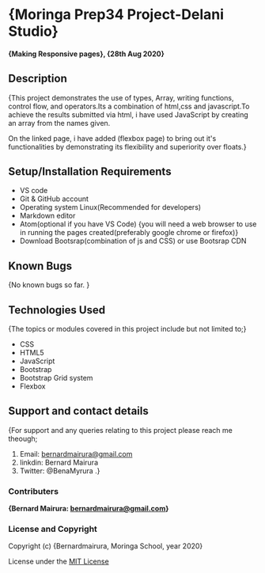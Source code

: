 <!--headings-->

# {Moringa Prep34 Project-Delani Studio}

#### {Making Responsive pages}, {28th Aug 2020}

## Description

{This project demonstrates the use of types, Array, writing functions, control flow, and operators.Its a combination of html,css and javascript.To achieve the results submitted via html, i have used JavaScript by creating an array from the names given.
 
 On the linked page, i have added (flexbox page) to bring out it's functionalities by demonstrating its flexibility and superiority over floats.}

## Setup/Installation Requirements

* VS code 
* Git & GitHub account
* Operating system Linux(Recommended for developers)
* Markdown editor
* Atom(optional if you have VS Code)
{you will need a web browser to use in running the pages created(preferably google chrome or firefox)}
* Download Bootsrap(combination of js and CSS) or use Bootsrap CDN

## Known Bugs

{No known bugs so far. }

## Technologies Used

{The topics or modules covered in this project include but not limited to;}

* CSS
* HTML5
* JavaScript
* Bootstrap
* Bootstrap Grid system
* Flexbox

## Support and contact details

{For support and any queries relating to this project please reach me theough;

1. Email: bernardmairura@gmail.com
2. linkdin: Bernard Mairura 
3. Twitter: @BenaMyrura  .}

### Contributers

 **{Bernard Mairura: <bernardmairura@gmail.com>}**

### License and Copyright

Copyright (c) {Bernardmairura, Moringa School, year 2020}

License under the [MIT License](LICENSE)